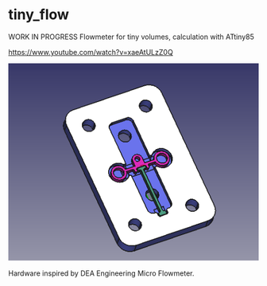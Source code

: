 # tiny_flow
WORK IN PROGRESS
Flowmeter for tiny volumes, calculation with ATtiny85

https://www.youtube.com/watch?v=xaeAtULzZ0Q

![Tiny flow in freecad](https://raw.githubusercontent.com/moeC137/tiny_flow/main/3d_files/tiny_meter_3d%2Cjpg.png)

Hardware inspired by DEA Engineering Micro Flowmeter.


